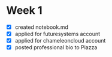 # Week 1

- [x] created notebook.md
- [x] applied for futuresystems account
- [x] applied for chameleoncloud account
- [x] posted professional bio to Piazza
